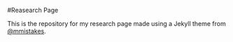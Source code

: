 #Reasearch Page

This is the repository for my research page made using a Jekyll theme from [@mmistakes].

[@mmistakes]: https://github.com/mmistakes